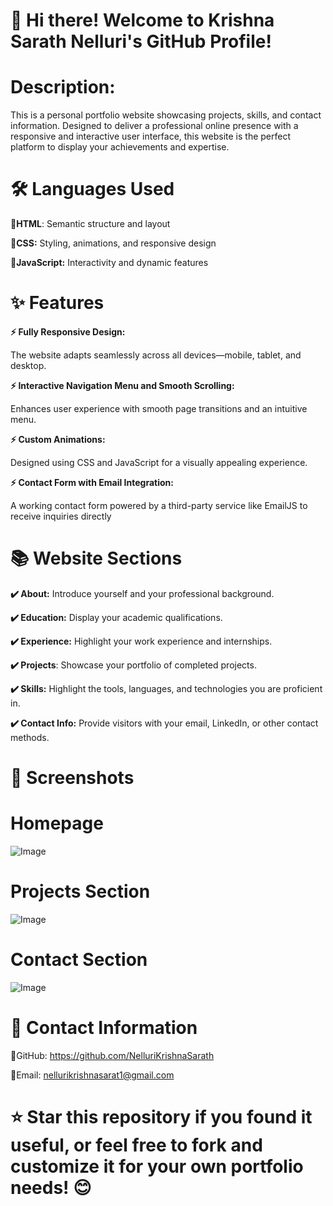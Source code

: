 # 👋 Hi there! Welcome to Krishna Sarath Nelluri's GitHub Profile!

# Description:
This is a personal portfolio website showcasing projects, skills, and contact information. Designed to deliver a professional online presence with a responsive and interactive user interface, this website is the perfect platform to display your achievements and expertise.

# 🛠️ Languages Used

**🚀HTML**: Semantic structure and layout

**🚀CSS:** Styling, animations, and responsive design

**🚀JavaScript:** Interactivity and dynamic features

# ✨ Features

**⚡️ Fully Responsive Design:**

The website adapts seamlessly across all devices—mobile, tablet, and desktop.

**⚡️ Interactive Navigation Menu and Smooth Scrolling:**

Enhances user experience with smooth page transitions and an intuitive menu.

**⚡️ Custom Animations:**

Designed using CSS and JavaScript for a visually appealing experience.

**⚡️ Contact Form with Email Integration:**

A working contact form powered by a third-party service like EmailJS to receive inquiries directly

# 📚 Website Sections

**✔️ About:** Introduce yourself and your professional background.

**✔️ Education:** Display your academic qualifications.

**✔️ Experience:** Highlight your work experience and internships.

**✔️ Projects**: Showcase your portfolio of completed projects.

**✔️ Skills:** Highlight the tools, languages, and technologies you are proficient in.

**✔️ Contact Info:** Provide visitors with your email, LinkedIn, or other contact methods.

# 📸 Screenshots

# Homepage
![Image](https://github.com/user-attachments/assets/85dc2a0c-46e6-42bd-93c9-e5a9d1980173)

# Projects Section
![Image](https://github.com/user-attachments/assets/e76fb6a0-29b6-42fd-bc4f-6a578f38f706)

# Contact Section
![Image](https://github.com/user-attachments/assets/96708d84-2fd3-498a-ae8d-ee8814cff897)





# 📧 Contact Information

📍GitHub: https://github.com/NelluriKrishnaSarath

📍Email: nellurikrishnasarat1@gmail.com








# ⭐ Star this repository if you found it useful, or feel free to fork and customize it for your own portfolio needs! 😊


